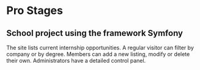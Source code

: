# Pro Stages

## School project using the framework Symfony

The site lists current internship opportunities.
A regular visitor can filter by company or by degree.
Members can add a new listing, modify or delete their own.
Administrators have a detailed control panel.
